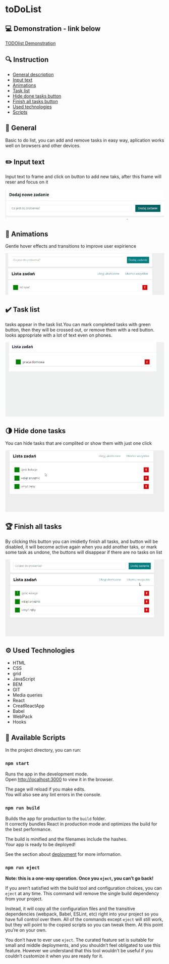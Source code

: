 # toDoList


## :computer: Demonstration - link below
[TODOlist Demonstration](https://krzysztof-jaczewski.github.io/toDoList-react/)
## :mag: Instruction
* [General description](#General)
* [Input text](#Input_text)
* [Animations](#Animations)
* [Task list](#Task_list)
* [Hide done tasks button](#Hide-done-tasks)
* [Finish all tasks button ](#Finish-all-tasks)
* [Used technologies](#Used-Technologies)
* [Scripts](#Available-Scripts)


## :memo: General
Basic to do list, you can add and remove tasks in easy way, aplication works well on browsers and other devices.
## :pencil2: Input text
Input text to frame and click on button to add new taks, after this frame will reser and focus on it

![logo](src/readme/Input.gif)

## :seedling: Animations 
Gentle hover effects and transitions to improve user expirience

![hidebutton](src/readme/animation.gif)
## :heavy_check_mark: Task list
tasks appear in the task list.You can mark completed tasks with green button, then they will be crossed out, or remove them with a red button. looks appropriate with a lot of text even on phones.

![input](src/readme/taskList.gif)
## :last_quarter_moon: Hide done tasks
You can hide tasks that are complited or show them with just one click

![hideButton](src/readme/hideDoneTasks.gif)
## :trophy: Finish all tasks
By clicking this button you can imidietly finish all tasks, and button will be disabled, it will become active again when you add another taks, or mark some task as undone, the buttons will disappear if there are no tasks on list

![hideAllTasksbutton](src/readme/allTasksDone.gif)
## :gear: Used Technologies

* HTML
* CSS 
* grid
* JavaScript
* BEM
* GIT
* Media queries
* React
* CreatReactApp
* Babel
* WebPack
* Hooks
## :wrench: Available Scripts

In the project directory, you can run:

### `npm start`

Runs the app in the development mode.\
Open [http://localhost:3000](http://localhost:3000) to view it in the browser.

The page will reload if you make edits.\
You will also see any lint errors in the console.

### `npm run build`

Builds the app for production to the `build` folder.\
It correctly bundles React in production mode and optimizes the build for the best performance.

The build is minified and the filenames include the hashes.\
Your app is ready to be deployed!

See the section about [deployment](https://facebook.github.io/create-react-app/docs/deployment) for more information.

### `npm run eject`

**Note: this is a one-way operation. Once you `eject`, you can’t go back!**

If you aren’t satisfied with the build tool and configuration choices, you can `eject` at any time. This command will remove the single build dependency from your project.

Instead, it will copy all the configuration files and the transitive dependencies (webpack, Babel, ESLint, etc) right into your project so you have full control over them. All of the commands except `eject` will still work, but they will point to the copied scripts so you can tweak them. At this point you’re on your own.

You don’t have to ever use `eject`. The curated feature set is suitable for small and middle deployments, and you shouldn’t feel obligated to use this feature. However we understand that this tool wouldn’t be useful if you couldn’t customize it when you are ready for it.

